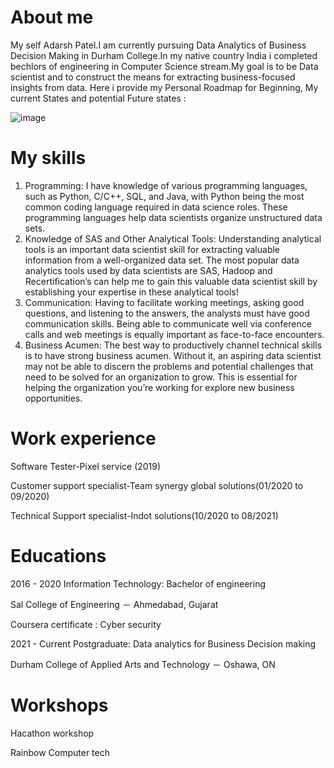 # About me
My self Adarsh Patel.I am currently pursuing Data Analytics of Business Decision Making in Durham College.In my native country India i completed bechlors of engineering in Computer Science stream.My goal is to be Data scientist and to construct the means for extracting business-focused insights from data. Here i provide my Personal Roadmap for Beginning, My current States and potential Future states :


![image](https://user-images.githubusercontent.com/95538068/163631620-73ca7d45-cc25-4db4-a10f-d7eafad49092.png)

# My skills
1.	Programming: I have knowledge of various programming languages, such as Python, C/C++, SQL, and Java, with Python being the most common coding language required in data science roles. These programming languages help data scientists organize unstructured data sets.
2.	Knowledge of SAS and Other Analytical Tools: Understanding analytical tools is an important data scientist skill for extracting valuable information from a well-organized data set. The most popular data analytics tools used by data scientists are SAS, Hadoop and Recertification’s can help me to gain this valuable data scientist skill by establishing your expertise in these analytical tools!
3.	Communication: Having to facilitate working meetings, asking good questions, and listening to the answers, the analysts must have good communication skills.  Being able to communicate well via conference calls and web meetings is equally important as face-to-face encounters.
4.	Business Acumen: The best way to productively channel technical skills is to have strong business acumen. Without it, an aspiring data scientist may not be able to discern the problems and potential challenges that need to be solved for an organization to grow. This is essential for helping the organization you’re working for explore new business opportunities.
# Work experience
Software Tester-Pixel service (2019)

Customer support specialist-Team synergy global solutions(01/2020 to 09/2020)

Technical Support specialist-Indot solutions(10/2020 to 08/2021)
# Educations
2016 - 2020 Information Technology: Bachelor of engineering

Sal College of Engineering － Ahmedabad, Gujarat

Coursera certificate : Cyber security

2021 - Current Postgraduate: Data analytics for Business Decision making

Durham College of Applied Arts and Technology － Oshawa, ON
# Workshops
Hacathon workshop

Rainbow Computer tech
